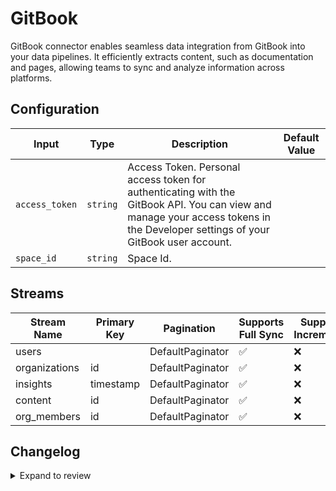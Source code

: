 # GitBook
GitBook connector  enables seamless data integration from GitBook into your data pipelines. It efficiently extracts content, such as documentation and pages, allowing teams to sync and analyze information across platforms.

## Configuration

| Input | Type | Description | Default Value |
|-------|------|-------------|---------------|
| `access_token` | `string` | Access Token. Personal access token for authenticating with the GitBook API. You can view and manage your access tokens in the Developer settings of your GitBook user account. |  |
| `space_id` | `string` | Space Id.  |  |

## Streams
| Stream Name | Primary Key | Pagination | Supports Full Sync | Supports Incremental |
|-------------|-------------|------------|---------------------|----------------------|
| users |  | DefaultPaginator | ✅ |  ❌  |
| organizations | id | DefaultPaginator | ✅ |  ❌  |
| insights | timestamp | DefaultPaginator | ✅ |  ❌  |
| content | id | DefaultPaginator | ✅ |  ❌  |
| org_members | id | DefaultPaginator | ✅ |  ❌  |

## Changelog

<details>
  <summary>Expand to review</summary>

| Version          | Date              | Pull Request | Subject        |
|------------------|-------------------|--------------|----------------|
| 0.0.9 | 2025-01-25 | [52358](https://github.com/airbytehq/airbyte/pull/52358) | Update dependencies |
| 0.0.8 | 2025-01-18 | [51632](https://github.com/airbytehq/airbyte/pull/51632) | Update dependencies |
| 0.0.7 | 2025-01-11 | [51061](https://github.com/airbytehq/airbyte/pull/51061) | Update dependencies |
| 0.0.6 | 2024-12-28 | [50563](https://github.com/airbytehq/airbyte/pull/50563) | Update dependencies |
| 0.0.5 | 2024-12-21 | [50002](https://github.com/airbytehq/airbyte/pull/50002) | Update dependencies |
| 0.0.4 | 2024-12-14 | [49517](https://github.com/airbytehq/airbyte/pull/49517) | Update dependencies |
| 0.0.3 | 2024-12-12 | [49166](https://github.com/airbytehq/airbyte/pull/49166) | Update dependencies |
| 0.0.2 | 2024-12-11 | [48910](https://github.com/airbytehq/airbyte/pull/48910) | Starting with this version, the Docker image is now rootless. Please note that this and future versions will not be compatible with Airbyte versions earlier than 0.64 |
| 0.0.1 | 2024-10-30 | | Initial release by [@bishalbera](https://github.com/bishalbera) via Connector Builder |

</details>
